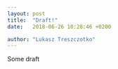 ```yaml
---
layout: post
title:  "Draft!"
date:   2018-06-26 10:28:46 +0200

author: "Lukasz Treszczotko"
---
```


Some draft